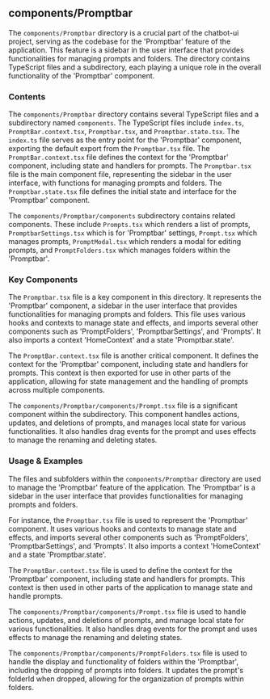 
## components/Promptbar

The `components/Promptbar` directory is a crucial part of the chatbot-ui project, serving as the codebase for the 'Promptbar' feature of the application. This feature is a sidebar in the user interface that provides functionalities for managing prompts and folders. The directory contains TypeScript files and a subdirectory, each playing a unique role in the overall functionality of the 'Promptbar' component.

### Contents

The `components/Promptbar` directory contains several TypeScript files and a subdirectory named `components`. The TypeScript files include `index.ts`, `PromptBar.context.tsx`, `Promptbar.tsx`, and `Promptbar.state.tsx`. The `index.ts` file serves as the entry point for the 'Promptbar' component, exporting the default export from the `Promptbar.tsx` file. The `PromptBar.context.tsx` file defines the context for the 'Promptbar' component, including state and handlers for prompts. The `Promptbar.tsx` file is the main component file, representing the sidebar in the user interface, with functions for managing prompts and folders. The `Promptbar.state.tsx` file defines the initial state and interface for the 'Promptbar' component.

The `components/Promptbar/components` subdirectory contains related components. These include `Prompts.tsx` which renders a list of prompts, `PromptbarSettings.tsx` which is for 'Promptbar' settings, `Prompt.tsx` which manages prompts, `PromptModal.tsx` which renders a modal for editing prompts, and `PromptFolders.tsx` which manages folders within the 'Promptbar'.

### Key Components

The `Promptbar.tsx` file is a key component in this directory. It represents the 'Promptbar' component, a sidebar in the user interface that provides functionalities for managing prompts and folders. This file uses various hooks and contexts to manage state and effects, and imports several other components such as 'PromptFolders', 'PromptbarSettings', and 'Prompts'. It also imports a context 'HomeContext' and a state 'Promptbar.state'.

The `PromptBar.context.tsx` file is another critical component. It defines the context for the 'Promptbar' component, including state and handlers for prompts. This context is then exported for use in other parts of the application, allowing for state management and the handling of prompts across multiple components.

The `components/Promptbar/components/Prompt.tsx` file is a significant component within the subdirectory. This component handles actions, updates, and deletions of prompts, and manages local state for various functionalities. It also handles drag events for the prompt and uses effects to manage the renaming and deleting states.

### Usage & Examples

The files and subfolders within the `components/Promptbar` directory are used to manage the 'Promptbar' feature of the application. The 'Promptbar' is a sidebar in the user interface that provides functionalities for managing prompts and folders.

For instance, the `Promptbar.tsx` file is used to represent the 'Promptbar' component. It uses various hooks and contexts to manage state and effects, and imports several other components such as 'PromptFolders', 'PromptbarSettings', and 'Prompts'. It also imports a context 'HomeContext' and a state 'Promptbar.state'.

The `PromptBar.context.tsx` file is used to define the context for the 'Promptbar' component, including state and handlers for prompts. This context is then used in other parts of the application to manage state and handle prompts.

The `components/Promptbar/components/Prompt.tsx` file is used to handle actions, updates, and deletions of prompts, and manage local state for various functionalities. It also handles drag events for the prompt and uses effects to manage the renaming and deleting states.

The `components/Promptbar/components/PromptFolders.tsx` file is used to handle the display and functionality of folders within the 'Promptbar', including the dropping of prompts into folders. It updates the prompt's folderId when dropped, allowing for the organization of prompts within folders.
